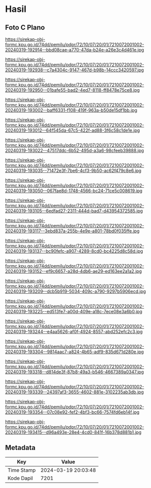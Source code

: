 # Hasil

## Foto C Plano

https://sirekap-obj-formc.kpu.go.id/74dd/pemilu/pdpr/72/10/07/20/01/7210072001002-20240319-192914--bbd08cae-a770-47da-b24e-a26e3c4d461e.jpg

https://sirekap-obj-formc.kpu.go.id/74dd/pemilu/pdpr/72/10/07/20/01/7210072001002-20240319-192938--c7a4304c-9147-467d-b98b-14ccc3420597.jpg

https://sirekap-obj-formc.kpu.go.id/74dd/pemilu/pdpr/72/10/07/20/01/7210072001002-20240319-192950--01bafe55-bad2-4ed7-8118-ff8478e75ce8.jpg

https://sirekap-obj-formc.kpu.go.id/74dd/pemilu/pdpr/72/10/07/20/01/7210072001002-20240319-193002--baff6331-f108-419f-963a-b50de15df1bb.jpg

https://sirekap-obj-formc.kpu.go.id/74dd/pemilu/pdpr/72/10/07/20/01/7210072001002-20240319-193012--64f545da-67c5-422f-ad88-3f6c58c1de1e.jpg

https://sirekap-obj-formc.kpu.go.id/74dd/pemilu/pdpr/72/10/07/20/01/7210072001002-20240319-193022--47517ddc-6b52-495d-a3a6-98cfeeb39888.jpg

https://sirekap-obj-formc.kpu.go.id/74dd/pemilu/pdpr/72/10/07/20/01/7210072001002-20240319-193035--71472e3f-7be6-4cf3-9b50-ac62f479c8e6.jpg

https://sirekap-obj-formc.kpu.go.id/74dd/pemilu/pdpr/72/10/07/20/01/7210072001002-20240319-193050--067fae8d-1748-4566-bc24-71ce5c008619.jpg

https://sirekap-obj-formc.kpu.go.id/74dd/pemilu/pdpr/72/10/07/20/01/7210072001002-20240319-193105--6edfad27-2311-444d-bad7-d43954372585.jpg

https://sirekap-obj-formc.kpu.go.id/74dd/pemilu/pdpr/72/10/07/20/01/7210072001002-20240319-193117--3ebd837a-255b-4e9e-a801-78bd0f035ffe.jpg

https://sirekap-obj-formc.kpu.go.id/74dd/pemilu/pdpr/72/10/07/20/01/7210072001002-20240319-193137--bc90fefc-a907-4289-8cd0-bc4225d8c58d.jpg

https://sirekap-obj-formc.kpu.go.id/74dd/pemilu/pdpr/72/10/07/20/01/7210072001002-20240319-193152--ef9c6657-a28d-4db6-ae29-ed163ee2a1a2.jpg

https://sirekap-obj-formc.kpu.go.id/74dd/pemilu/pdpr/72/10/07/20/01/7210072001002-20240319-193209--dcb5b919-5034-409c-a790-9297b5906ecd.jpg

https://sirekap-obj-formc.kpu.go.id/74dd/pemilu/pdpr/72/10/07/20/01/7210072001002-20240319-193225--ed513fe7-a00d-409e-a18c-7ece08e3a6b0.jpg

https://sirekap-obj-formc.kpu.go.id/74dd/pemilu/pdpr/72/10/07/20/01/7210072001002-20240319-193244--e4aa5626-af0f-4924-8557-abd252efc2c3.jpg

https://sirekap-obj-formc.kpu.go.id/74dd/pemilu/pdpr/72/10/07/20/01/7210072001002-20240319-193304--9814aac7-a824-4b65-adf9-835d671d280e.jpg

https://sirekap-obj-formc.kpu.go.id/74dd/pemilu/pdpr/72/10/07/20/01/7210072001002-20240319-193318--d814de3f-87b8-49a3-b546-4667389a0347.jpg

https://sirekap-obj-formc.kpu.go.id/74dd/pemilu/pdpr/72/10/07/20/01/7210072001002-20240319-193339--24397af3-3655-4602-881e-3102235ab3db.jpg

https://sirekap-obj-formc.kpu.go.id/74dd/pemilu/pdpr/72/10/07/20/01/7210072001002-20240319-193354--07c08e92-fef2-4bf3-bc66-7574fd6eb14f.jpg

https://sirekap-obj-formc.kpu.go.id/74dd/pemilu/pdpr/72/10/07/20/01/7210072001002-20240319-193415--d96a493e-28e4-4cd0-841f-16b378d881b1.jpg


## Metadata

| Key        | Value               |
| ---------- | ------------------- |
| Time Stamp | 2024-03-19 20:03:48 |
| Kode Dapil | 7201                |



